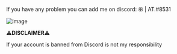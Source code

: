 If you have any problem you can add me on discord: ꕥ | AT.#8531

![image](https://c.tenor.com/uMxoZdJuloIAAAAC/ace-onepiece.gif)

⚠**DISCLAIMER**⚠

If your account is banned from Discord is not my responsibility

